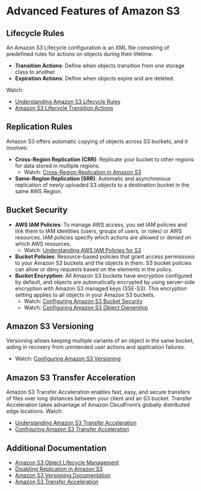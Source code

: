 # Advanced Features of Amazon S3

## Lifecycle Rules

An Amazon S3 Lifecycle configuration is an XML file consisting of predefined rules for actions on objects during their lifetime.

- **Transition Actions**: Define when objects transition from one storage class to another.
- **Expiration Actions**: Define when objects expire and are deleted.

Watch:
- [Understanding Amazon S3 Lifecycle Rules](https://www.youtube.com/watch?v=b18KlhIgmjQ)
- [Amazon S3 Lifecycle Transition Actions](https://www.youtube.com/watch?v=53eHNSpaMJI)

## Replication Rules

Amazon S3 offers automatic copying of objects across S3 buckets, and it involves:

- **Cross-Region Replication (CRR)**: Replicate your bucket to other regions for data stored in multiple regions.
  - Watch: [Cross-Region Replication in Amazon S3](https://www.youtube.com/watch?v=_6admeBN-lI)
- **Same-Region Replication (SRR)**: Automatic and asynchronous replication of newly uploaded S3 objects to a destination bucket in the same AWS Region.

## Bucket Security

- **AWS IAM Policies**: To manage AWS access, you set IAM policies and link them to IAM identities (users, groups of users, or roles) or AWS resources. IAM policies specify which actions are allowed or denied on which AWS resources.
  - Watch: [Understanding AWS IAM Policies for S3](https://www.youtube.com/watch?v=gWAwqY76JQs)
- **Bucket Policies**: Resource-based policies that grant access permissions to your Amazon S3 buckets and the objects in them. S3 bucket policies can allow or deny requests based on the elements in the policy.
- **Bucket Encryption**: All Amazon S3 buckets have encryption configured by default, and objects are automatically encrypted by using server-side encryption with Amazon S3 managed keys (SSE-S3). This encryption setting applies to all objects in your Amazon S3 buckets.
  - Watch: [Configuring Amazon S3 Bucket Security](https://www.youtube.com/watch?v=xFzJw6wJ8eY)
  - Watch: [Configuring Amazon S3 Object Ownership](https://www.youtube.com/watch?v=fYFmCtYkcdY)

## Amazon S3 Versioning

Versioning allows keeping multiple variants of an object in the same bucket, aiding in recovery from unintended user actions and application failures.
- Watch: [Configuring Amazon S3 Versioning](https://www.youtube.com/watch?v=FVgui-wVPZE)

## Amazon S3 Transfer Acceleration

Amazon S3 Transfer Acceleration enables fast, easy, and secure transfers of files over long distances between your client and an S3 bucket. Transfer Acceleration takes advantage of Amazon CloudFront’s globally distributed edge locations.
Watch:
- [Understanding Amazon S3 Transfer Acceleration](https://www.youtube.com/watch?v=FVgui-wVPZE)
- [Configuring Amazon S3 Transfer Acceleration](https://www.youtube.com/watch?v=eyMAFVlkk2o&pp=ygUhZGF0YSB0cmFuc2ZlciBhY2NlbGVyYXRpb24gczMgbGFi)

## Additional Documentation

- [Amazon S3 Object Lifecycle Management](https://docs.aws.amazon.com/AmazonS3/latest/userguide/object-lifecycle-mgmt.html)
- [Disabling Replication in Amazon S3](https://docs.aws.amazon.com/AmazonS3/latest/userguide/disable-replication.html)
- [Amazon S3 Versioning Documentation](https://docs.aws.amazon.com/AmazonS3/latest/userguide/Versioning.html)
- [Amazon S3 Transfer Acceleration](https://aws.amazon.com/s3/transfer-acceleration/)
